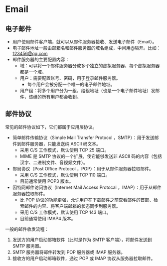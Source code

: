 # Email

## 电子邮件

- 用户使用邮件客户端，就可以从邮件服务器接收、发送电子邮件（Email）。
- 电子邮件地址一般由邮箱名和邮件服务器的域名组成，中间用@隔开。比如：123456@qq.com
- 邮件服务器的主要配置内容：
  - 域：可以将一个邮件服务器分成多个独立的虚拟服务器，每个虚拟服务器都是一个域。
  - 用户：需要配置账号、密码，用于登录邮件服务器。
    - 每个用户会被分配一个唯一的电子邮件地址。
  - 用户组：将多个用户分为一组，给组地址（也是一个电子邮件地址）发邮件，该组的所有用户都会收到。

## 邮件协议

常见的邮件协议如下，它们都属于应用层协议。
- 简单邮件传输协议（Simple Mail Transfer Protocol ，SMTP）：用于发送邮件到邮件服务器，只能发送纯 ASCII 码文本。
  - 采用 C/S 工作模式，默认使用 TCP 25 端口。
  - MIME 是 SMTP 协议的一个扩展，使它能够发送非 ASCII 码的内容（包括汉字、二进制文件、音视频文件）。
- 邮局协议（Post Office Protocol ，POP）：用于从邮件服务器拉取邮件。
  - 采用 C/S 工作模式，默认使用 TCP 110 端口。
  - 目前通常使用 POP3 版本。
- 因特网邮件访问协议（Internet Mail Access Protocal ，IMAP）：用于从邮件服务器拉取邮件。
  - 比 POP 协议的功能更强，允许用户在下载邮件之前查看邮件的首部、检索邮件的内容、将客户端邮箱的状态同步到服务器。
  - 采用 C/S 工作模式，默认使用 TCP 143 端口。
  - 目前通常使用 IMAP4 版本。

一般的邮件收发流程：
1. 发送方的用户启动邮箱软件（此时是作为 SMTP 客户端），将邮件发送到 SMTP 服务器。
2. SMTP 服务器将邮件转发到 POP 服务器或 IMAP 服务器。
3. 接收方的用户启动邮箱软件，通过 POP 或 IMAP 协议从服务器拉取邮件。

